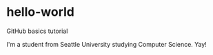 # hello-world
GitHub basics tutorial

I'm a student from Seattle University studying Computer Science. Yay!
